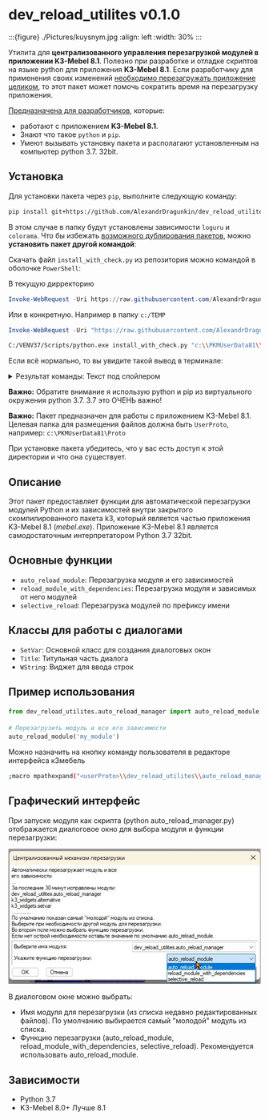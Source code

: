 # dev_reload_utilites v0.1.0

:::{figure} ./Pictures/kuysnym.jpg
:align: left
:width: 30%
:::

Утилита для **централизованного управления перезагрузкой модулей в приложении K3-Mebel 8.1**. 
Полезно при разработке и отладке скриптов на языке python для приложения **K3-Mebel 8.1**. Если разработчику для применения своих изменений <u>необходимо перезагружать приложение целиком</u>, то этот пакет может помочь сократить время на перезагрузку приложения.

<u>Предназначена для разработчиков</u>, которые:

 - работают с приложением **K3-Mebel 8.1**. 
 - Знают что такое `python` и `pip`. 
 - Умеют вызывать установку пакета и располагают установленным на компьютер python 3.7. 32bit.

## Установка

Для установки пакета через `pip`, выполните следующую команду:

```bash
pip install git+https://github.com/AlexandrDragunkin/dev_reload_utilites --target c:\PKMUserData81\Proto
```

В этом случае в папку будут установлены зависимости `loguru` и `colorama`. Что бы избежать <u>возможного дублирования пакетов</u>, можно **установить пакет другой командой**:

Скачать файл `install_with_check.py` из репозитория можно командой в оболочке `PowerShell`:

В текущую дирректорию
```powershell
Invoke-WebRequest -Uri https://raw.githubusercontent.com/AlexandrDragunkin/dev_reload_utilites/main/install_with_check.py -OutFile install_with_check.py
```

Или в конкретную. Например в папку `c:/TEMP`

```powershell
Invoke-WebRequest -Uri "https://raw.githubusercontent.com/AlexandrDragunkin/dev_reload_utilites/main/install_with_check.py" -OutFile "c:/TEMP/install_with_check.py"

```

```bash
C:/VENV37/Scripts/python.exe install_with_check.py "c:\\PKMUserData81\\Proto"
```

Если всё нормально, то вы увидите такой вывод в терминале:

<details>

  <summary>Результат команды: Текст под спойлером</summary>


```powershell
(VENV37) PS C:\venv37\Scripts> Invoke-WebRequest -Uri "https://raw.githubusercontent.com/AlexandrDragunkin/dev_reload_utilites/main/install_with_check.py" -OutFile "c:/TEMP/install_with_check.py"
(VENV37) PS C:\venv37\Scripts> cd c:\temp
(VENV37) PS C:\temp> dir inst*


    Каталог: C:\temp


Mode                 LastWriteTime         Length Name
----                 -------------         ------ ----
-a----        28.10.2025      9:53           5585 install_with_check.py



(VENV37) PS C:\temp> python install_with_check.py c:\ARL81_UserData\Proto 
Проверка и установка зависимостей в c:\ARL81_UserData\Proto
Пакет loguru уже установлен в c:\ARL81_UserData\Proto
Установка основного пакета dev_reload_utilites
Установка пакета dev_reload_utilites в c:\ARL81_UserData\Proto
Collecting git+https://github.com/AlexandrDragunkin/dev_reload_utilites
  Cloning https://github.com/AlexandrDragunkin/dev_reload_utilites to c:\users\aleksa~1.hon\appdata\local\temp\pip-req-build-lwjbz9o7
  Running command git clone --filter=blob:none --quiet https://github.com/AlexandrDragunkin/dev_reload_utilites 'C:\Users\ALEKSA~1.HON\AppData\Local\Temp\pip-req-build-lwjbz9o7'
  Resolved https://github.com/AlexandrDragunkin/dev_reload_utilites to commit 206812887134f619167dc73cfd0f5b61e52eb75d
  Installing build dependencies ... done
  Getting requirements to build wheel ... done
  Preparing metadata (pyproject.toml) ... done
Building wheels for collected packages: dev-reload-utilites
  Building wheel for dev-reload-utilites (pyproject.toml) ... done
  Created wheel for dev-reload-utilites: filename=dev_reload_utilites-0.1.dev12-py3-none-any.whl size=38490 sha256=6be92e2619f7d686335f616cd5f4b7e0659cbf382199922ad35b8a523d476d51        
  Stored in directory: C:\Users\ALEKSA~1.HON\AppData\Local\Temp\pip-ephem-wheel-cache-g4ikb7r7\wheels\f3\09\2a\7fee472cc2509d4ede196e6500c880612bd6323d09b7ef5776
Successfully built dev-reload-utilites
Installing collected packages: dev-reload-utilites
Successfully installed dev-reload-utilites-0.1.dev12
Пакет dev_reload_utilites успешно установлен
Установка завершена
(VENV37) PS C:\temp> 
```

</details>

**Важно:** Обратите внимание я использую python и pip из виртуального окружения python 3.7.
3.7 это ОЧЕНЬ важно!

**Важно:** Пакет предназначен для работы с приложением K3-Mebel 8.1.
Целевая папка для размещения файлов должна быть `UserProto`, например: `c:\PKMUserData81\Proto`

При установке пакета убедитесь, что у вас есть доступ к этой директории и что она существует.

## Описание

Этот пакет предоставляет функции для автоматической перезагрузки модулей Python и их зависимостей внутри закрытого скомпилированного пакета k3, который является частью приложения K3-Mebel 8.1 (*mebel.exe*). Приложение K3-Mebel 8.1 является самодостаточным интерпретатором Python 3.7 32bit.

## Основные функции

- `auto_reload_module`: Перезагрузка модуля и его зависимостей
- `reload_module_with_dependencies`: Перезагрузка модуля и зависимых от него модулей
- `selective_reload`: Перезагрузка модулей по префиксу имени

## Классы для работы с диалогами

- `SetVar`: Основной класс для создания диалоговых окон
- `Title`: Титульная часть диалога
- `WString`: Виджет для ввода строк

## Пример использования

```python
from dev_reload_utilites.auto_reload_manager import auto_reload_module

# Перезагрузить модуль и все его зависимости
auto_reload_module('my_module')
```

Можно назначить на кнопку команду пользователя в редакторе интерфейса к3мебель

```bash
;macro mpathexpand("<userProto>\\dev_reload_utilites\\auto_reload_manager.py");
```

## Графический интерфейс

При запуске модуля как скрипта (python auto_reload_manager.py) отображается диалоговое окно для выбора модуля и функции перезагрузки:

![Диалоговое окно](Pictures/Pic1.jpg)

В диалоговом окне можно выбрать:

- Имя модуля для перезагрузки (из списка недавно редактированных файлов). По умолчанию выбирается самый "молодой" модуль из списка.
- Функцию перезагрузки (auto_reload_module, reload_module_with_dependencies, selective_reload). Рекомендуется использовать auto_reload_module.

## Зависимости

- Python 3.7
- K3-Mebel 8.0+ Лучше 8.1

